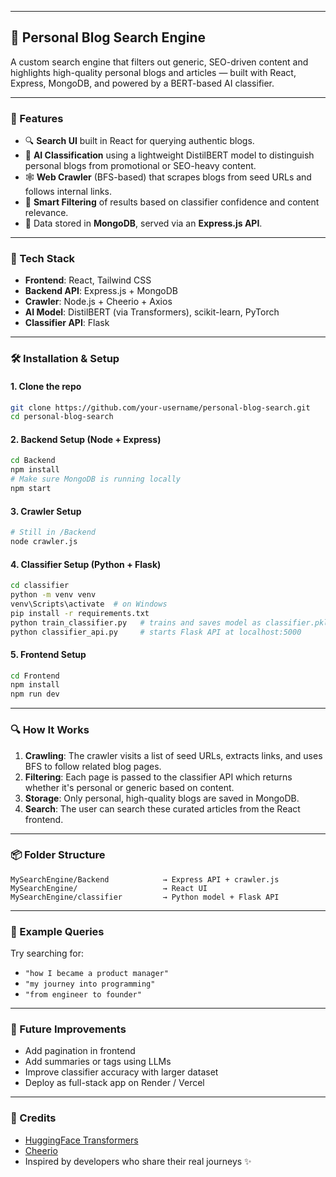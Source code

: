 
---

## 🧠 Personal Blog Search Engine

A custom search engine that filters out generic, SEO-driven content and highlights high-quality personal blogs and articles — built with React, Express, MongoDB, and powered by a BERT-based AI classifier.

---

### 📌 Features

* 🔍 **Search UI** built in React for querying authentic blogs.
* 🤖 **AI Classification** using a lightweight DistilBERT model to distinguish personal blogs from promotional or SEO-heavy content.
* 🕸️ **Web Crawler** (BFS-based) that scrapes blogs from seed URLs and follows internal links.
* 🧹 **Smart Filtering** of results based on classifier confidence and content relevance.
* 💾 Data stored in **MongoDB**, served via an **Express.js API**.

---

### 🧱 Tech Stack

* **Frontend**: React, Tailwind CSS
* **Backend API**: Express.js + MongoDB
* **Crawler**: Node.js + Cheerio + Axios
* **AI Model**: DistilBERT (via Transformers), scikit-learn, PyTorch
* **Classifier API**: Flask

---

### 🛠️ Installation & Setup

#### 1. Clone the repo

```bash
git clone https://github.com/your-username/personal-blog-search.git
cd personal-blog-search
```

#### 2. Backend Setup (Node + Express)

```bash
cd Backend
npm install
# Make sure MongoDB is running locally
npm start
```

#### 3. Crawler Setup

```bash
# Still in /Backend
node crawler.js
```

#### 4. Classifier Setup (Python + Flask)

```bash
cd classifier
python -m venv venv
venv\Scripts\activate  # on Windows
pip install -r requirements.txt
python train_classifier.py   # trains and saves model as classifier.pkl
python classifier_api.py     # starts Flask API at localhost:5000
```

#### 5. Frontend Setup

```bash
cd Frontend
npm install
npm run dev
```

---

### 🔍 How It Works

1. **Crawling**: The crawler visits a list of seed URLs, extracts links, and uses BFS to follow related blog pages.
2. **Filtering**: Each page is passed to the classifier API which returns whether it's personal or generic based on content.
3. **Storage**: Only personal, high-quality blogs are saved in MongoDB.
4. **Search**: The user can search these curated articles from the React frontend.

---

### 📦 Folder Structure

```
MySearchEngine/Backend            → Express API + crawler.js
MySearchEngine/                   → React UI
MySearchEngine/classifier         → Python model + Flask API
```

---

### 🧪 Example Queries

Try searching for:

* `"how I became a product manager"`
* `"my journey into programming"`
* `"from engineer to founder"`

---

### 🚀 Future Improvements

* Add pagination in frontend
* Add summaries or tags using LLMs
* Improve classifier accuracy with larger dataset
* Deploy as full-stack app on Render / Vercel

---

### 🙌 Credits

* [HuggingFace Transformers](https://huggingface.co/)
* [Cheerio](https://cheerio.js.org/)
* Inspired by developers who share their real journeys ✨


